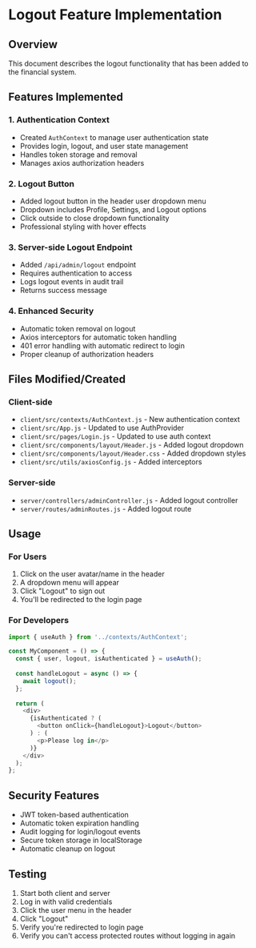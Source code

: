 # Logout Feature Implementation

## Overview
This document describes the logout functionality that has been added to the financial system.

## Features Implemented

### 1. Authentication Context
- Created `AuthContext` to manage user authentication state
- Provides login, logout, and user state management
- Handles token storage and removal
- Manages axios authorization headers

### 2. Logout Button
- Added logout button in the header user dropdown menu
- Dropdown includes Profile, Settings, and Logout options
- Click outside to close dropdown functionality
- Professional styling with hover effects

### 3. Server-side Logout Endpoint
- Added `/api/admin/logout` endpoint
- Requires authentication to access
- Logs logout events in audit trail
- Returns success message

### 4. Enhanced Security
- Automatic token removal on logout
- Axios interceptors for automatic token handling
- 401 error handling with automatic redirect to login
- Proper cleanup of authorization headers

## Files Modified/Created

### Client-side
- `client/src/contexts/AuthContext.js` - New authentication context
- `client/src/App.js` - Updated to use AuthProvider
- `client/src/pages/Login.js` - Updated to use auth context
- `client/src/components/layout/Header.js` - Added logout dropdown
- `client/src/components/layout/Header.css` - Added dropdown styles
- `client/src/utils/axiosConfig.js` - Added interceptors

### Server-side
- `server/controllers/adminController.js` - Added logout controller
- `server/routes/adminRoutes.js` - Added logout route

## Usage

### For Users
1. Click on the user avatar/name in the header
2. A dropdown menu will appear
3. Click "Logout" to sign out
4. You'll be redirected to the login page

### For Developers
```javascript
import { useAuth } from '../contexts/AuthContext';

const MyComponent = () => {
  const { user, logout, isAuthenticated } = useAuth();
  
  const handleLogout = async () => {
    await logout();
  };
  
  return (
    <div>
      {isAuthenticated ? (
        <button onClick={handleLogout}>Logout</button>
      ) : (
        <p>Please log in</p>
      )}
    </div>
  );
};
```

## Security Features
- JWT token-based authentication
- Automatic token expiration handling
- Audit logging for login/logout events
- Secure token storage in localStorage
- Automatic cleanup on logout

## Testing
1. Start both client and server
2. Log in with valid credentials
3. Click the user menu in the header
4. Click "Logout"
5. Verify you're redirected to login page
6. Verify you can't access protected routes without logging in again 